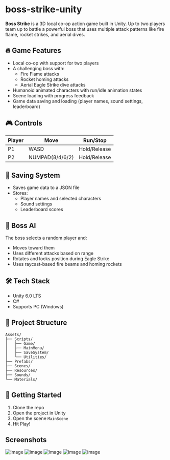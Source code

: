 
# boss-strike-unity

**Boss Strike** is a 3D local co-op action game built in Unity. Up to two players team up to battle a powerful boss that uses multiple attack patterns like fire flame, rocket strikes, and aerial dives.

## 🔥 Game Features

- Local co-op with support for two players
- A challenging boss with:
  - Fire Flame attacks
  - Rocket homing attacks
  - Aerial Eagle Strike dive attacks
- Humanoid animated characters with run/idle animation states
- Scene loading with progress feedback
- Game data saving and loading (player names, sound settings, leaderboard)

## 🎮 Controls

| Player | Move            | Run/Stop           |
|--------|---------------- |--------------------|
| P1     | WASD            | Hold/Release       |
| P2     | NUMPAD(8/4/6/2) |  Hold/Release      |

## 💾 Saving System

- Saves game data to a JSON file
- Stores:
  - Player names and selected characters
  - Sound settings
  - Leaderboard scores

## 🧠 Boss AI

The boss selects a random player and:
- Moves toward them
- Uses different attacks based on range
- Rotates and locks position during Eagle Strike
- Uses raycast-based fire beams and homing rockets

## 🛠 Tech Stack

- Unity 6.0 LTS
- C#
- Supports PC (Windows)

## 📂 Project Structure

```
Assets/
├── Scripts/
│   ├── Game/
│   ├── MainMenu/
│   ├── SaveSystem/
│   └── Utilities/
├── Prefabs/
├── Scenes/
├── Resources/
├── Sounds/
└── Materials/
```

## 🚀 Getting Started

1. Clone the repo
2. Open the project in Unity
3. Open the scene `MainScene`
4. Hit Play!

## Screenshots
![image](https://github.com/user-attachments/assets/9de5ed63-cfcc-4fb1-941b-e18b1d44b4fe)
![image](https://github.com/user-attachments/assets/9541823a-f4ed-48cf-a4f5-f8911f0a71d5)
![image](https://github.com/user-attachments/assets/4edd5378-7bbf-4b68-b245-c49a9d846524)
![image](https://github.com/user-attachments/assets/56d2666b-331e-4cbc-bc76-e2fb381b057e)
![image](https://github.com/user-attachments/assets/0f42ec64-707c-4bf9-9703-bb219e76a06b)


